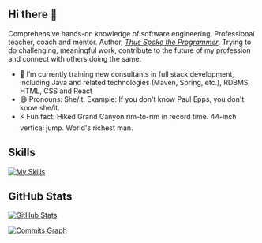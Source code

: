 ## Hi there 👋

Comprehensive hands-on knowledge of software engineering. Professional teacher, coach and mentor. Author, [_Thus Spoke the Programmer_](https://leanpub.com/thus-spoke-the-programmer). 
Trying to do challenging, meaningful work, contribute to the future of my profession and connect with others doing the same.

- 🔭 I’m currently training new consultants in full stack development, including Java and related technologies (Maven, Spring, etc.), RDBMS, HTML, CSS and React
- 😄 Pronouns: She/it. Example: If you don't know Paul Epps, you don't know she/it.
- ⚡ Fun fact: Hiked Grand Canyon rim-to-rim in record time. 44-inch vertical jump. World's richest man.

## Skills
[![My Skills](https://skillicons.dev/icons?i=java,jest,maven,spring,mysql,visualstudio,vscode,cs,dotnet,nodejs,js,react,redux,html,css,bootstrap,aws,docker,git,github,heroku,powershell)](https://skillicons.dev)

## GitHub Stats

<a href="http://www.github.com/paulepps"><img src="https://github-readme-stats.vercel.app/api?username=paulepps&show_icons=true&hide=&count_private=true&include_all_commits=truue&title_color=3382ed&text_color=ffffff&icon_color=facc15&bg_color=181824&hide_border=true&show_icons=true&hide_title=true&border_color=88C0D0&border_radius=20" alt="GitHub Stats" /></a>

<a href="http://www.github.com/paulepps"><img src="https://activity-graph.herokuapp.com/graph?username=paulepps&bg_color=181824&color=ffffff&line=facc15&point=ffffff&area_color=3382ed&area=true&hide_border=true&hide_title=true&radius=45" alt="Commits Graph" /></a>
